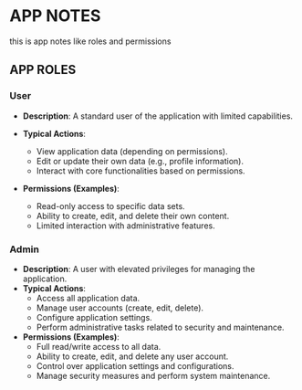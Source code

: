 # APP NOTES
this is app notes like roles and permissions

## APP ROLES

### User
* **Description**: A standard user of the application with limited capabilities.

* **Typical Actions**:
    * View application data (depending on permissions).
    * Edit or update their own data (e.g., profile information).
    * Interact with core functionalities based on permissions.

* **Permissions (Examples)**:
    * Read-only access to specific data sets.
    * Ability to create, edit, and delete their own content.
    * Limited interaction with administrative features.

### Admin
* **Description**: A user with elevated privileges for managing the application.
* **Typical Actions**:
    * Access all application data.
    * Manage user accounts (create, edit, delete).
    * Configure application settings.
    * Perform administrative tasks related to security and maintenance.
* **Permissions (Examples)**:
    * Full read/write access to all data.
    * Ability to create, edit, and delete any user account.
    * Control over application settings and configurations.
    * Manage security measures and perform system maintenance.
